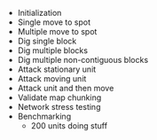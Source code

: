 * Initialization
* Single move to spot
* Multiple move to spot
* Dig single block
* Dig multiple blocks
* Dig multiple non-contiguous blocks
* Attack stationary unit
* Attack moving unit
* Attack unit and then move
* Validate map chunking
* Network stress testing
* Benchmarking
    - 200 units doing stuff
